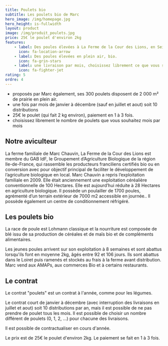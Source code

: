 ```yaml
---
title: Poulets bio
subtitle: Les poulets bio de Marc
hero_image: /img/homepage.jpg
hero_height: is-fullwidth
layout: product
image: /img/produit_poulets.jpg
price: 25€ le poulet d'environ 2kg
features:
    - label: Des poules élevées à La Ferme de la Cour des Lions, en Seine-et-Marne (77)
      icon: fa-location-arrow
    - label: Des poules élevées en plein air, bio.
      icon: fa-grin-stars
    - label: une livraison par mois, choisissez librement ce que vous souhaitez à chaque livraison.
      icon: fa-fighter-jet
rating: 5
ordre: 4
---
```


- proposés par Marc également, ses 300 poulets disposent de 2 000 m² de prairie en plein air.
- une fois par mois de janvier à décembre (sauf en juillet et aout) soit 10 distributions
- 25€ le poulet (qui fait 2 kg environ), paiement en 1 à 3 fois.
- choisissez librement le nombre de poulets que vous souhaitez mois par mois

## Notre aviculteur

La ferme familiale de Marc Chauvin, La Ferme de la Cour des Lions est membre du GAB IdF, le Groupement d’Agriculture Biologique de la région Ile-de-France, qui rassemble les producteurs franciliens certifiés bio ou en conversion avec pour objectif principal de faciliter le développement de l’agriculture biologique en local. Marc Chauvin a repris l’exploitation familiale en 2009. Elle était anciennement une exploitation céréalière conventionnelle de 100 Hectares. Elle est aujourd’hui réduite à 28 Hectares en agriculture biologique. Il possède un poulailler de 1700 poules, agrémenté d’un terrain extérieur de 7000 m2 accessible en journée.. Il possède également un centre de conditionnement réfrigéré. 

## Les poulets bio

La race de poule est Lohmann classique et la nourriture est composée de blé issu de sa production de céréales et de maïs bio et de compléments alimentaires. 

Les jeunes poules arrivent sur son exploitation à 8 semaines et sont abattus lorsqu'ils font en moyenne 2kg, âgés entre 92 et 106 jours. Ils sont abattus dans le Loiret puis ramenés et stockés au frais à la ferme avant distribution. Marc vend aux AMAPs, aux commerces Bio et à certains restaurants.

## Le contrat

Le contrat "poulets" est un contrat à l'année, comme pour les légumes.

Le contrat court de janvier à décembre (avec interruption des livraisons en juillet et aout) soit 10 distributions par an, mais il est possible de ne pas prendre de poulet tous les mois. Il est possible de choisir un nombre différent de poulets (0, 1, 2, ...) pour chacune des livraisons.

Il est possible de contractualiser en cours d'année.

Le prix est de 25€ le poulet d'environ 2kg. Le paiement se fait en 1 à 3 fois.

